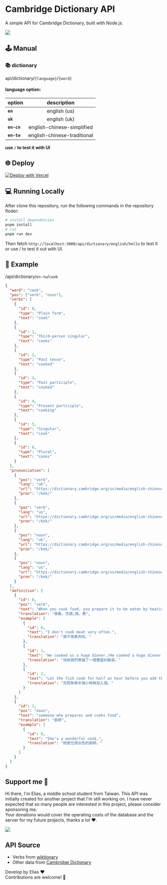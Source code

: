 # Cambridge Dictionary API

A simple API for Cambridge Dictionary, built with Node.js.

<a href="https://www.buymeacoffee.com/eliaschen"><img src="https://img.buymeacoffee.com/button-api/?text=By me a coffee&emoji=&slug=eliaschen&button_colour=8c2eff&font_colour=ffffff&font_family=Arial&outline_colour=ffffff&coffee_colour=FFDD00" /></a>

## 🕹️ Manual

### 📚️ dictionary

api/dictionary/`{language}`/`{word}`

#### **language option:**

| option      |         description         |
| ----------- | :-------------------------: |
| **`en`**    |        english (us)         |
| **`uk`**    |        english (uk)         |
| **`en-cn`** | english-chinese-simplified  |
| **`en-tw`** | english-chinese-traditional |

**use `/` to test it with UI**

## 🌐 Deploy

[![Deploy with Vercel](https://vercel.com/button)](https://vercel.com/new/clone?repository-url=https://github.com/chenelias/cambridge-dictionary-api/)

## 💻 Running Locally

After clone this repository, run the following commands in the repository floder:

```bash
# install dependencies
pnpm install
# run
pnpm run dev
```

Then fetch `http://localhost:3000/api/dictionary/english/hello` to test it
or use / to test it out with UI.

## 📖 Example

/api/dictionary/`en-tw`/`cook`

```json
{
  "word": "cook",
  "pos": ["verb", "noun"],
  "verbs": [
    {
      "id": 0,
      "type": "Plain form",
      "text": "cook"
    },
    {
      "id": 1,
      "type": "Third-person singular",
      "text": "cooks"
    },
    {
      "id": 2,
      "type": "Past tense",
      "text": "cooked"
    },
    {
      "id": 3,
      "type": "Past participle",
      "text": "cooked"
    },
    {
      "id": 4,
      "type": "Present participle",
      "text": "cooking"
    },
    {
      "id": 5,
      "type": "Singular",
      "text": "cook"
    },
    {
      "id": 6,
      "type": "Plural",
      "text": "cooks"
    }
  ],
  "pronunciation": [
    {
      "pos": "verb",
      "lang": "uk",
      "url": "https://dictionary.cambridge.org/us/media/english-chinese-traditional/uk_pron/u/ukc/ukcon/ukconve028.mp3",
      "pron": "/kʊk/"
    },
    {
      "pos": "verb",
      "lang": "us",
      "url": "https://dictionary.cambridge.org/us/media/english-chinese-traditional/us_pron/c/coo/cook_/cook.mp3",
      "pron": "/kʊk/"
    },
    {
      "pos": "noun",
      "lang": "uk",
      "url": "https://dictionary.cambridge.org/us/media/english-chinese-traditional/uk_pron/u/ukc/ukcon/ukconve028.mp3",
      "pron": "/kʊk/"
    },
    {
      "pos": "noun",
      "lang": "us",
      "url": "https://dictionary.cambridge.org/us/media/english-chinese-traditional/us_pron/c/coo/cook_/cook.mp3",
      "pron": "/kʊk/"
    }
  ],
  "definition": [
    {
      "id": 0,
      "pos": "verb",
      "text": "When you cook food, you prepare it to be eaten by heating it in a particular way, such as baking or boiling, and when food cooks, it is heated until it is ready to eat.",
      "translation": "做飯，烹調;燒，煮",
      "example": [
        {
          "id": 0,
          "text": "I don't cook meat very often.",
          "translation": "我不常煮肉吃。"
        },
        {
          "id": 1,
          "text": "He cooked us a huge dinner./He cooked a huge dinner for us.",
          "translation": "他給我們準備了一頓豐盛的飯菜。"
        },
        {
          "id": 2,
          "text": "Let the fish cook for half an hour before you add the wine.",
          "translation": "先把魚煮半個小時再加入酒。"
        }
      ]
    },
    {
      "id": 1,
      "pos": "noun",
      "text": "someone who prepares and cooks food",
      "translation": "廚師",
      "example": [
        {
          "id": 0,
          "text": "She's a wonderful cook.",
          "translation": "她是位很出色的廚師。"
        }
      ]
    }
  ]
}
```

## Support me 🎉

Hi there, I'm Elias, a middle school student from Taiwan. This API was initially created for another project that I'm still working on. I have never expected that so many people are  interested in this project, please consider sponsoring me.\
Your donations would cover the operating costs of the database and the server for my future projects, thanks a lot ❤️.

<a href="https://www.buymeacoffee.com/eliaschen"><img src="https://img.buymeacoffee.com/button-api/?text=By me a coffee&emoji=&slug=eliaschen&button_colour=8c2eff&font_colour=ffffff&font_family=Arial&outline_colour=ffffff&coffee_colour=FFDD00" /></a>

## API Source

- Verbs from [wiktionary](https://www.wiktionary.org/)
- Other data from [Cambridge Dictionary](https://dictionary.cambridge.org/)

Develop by Elias ❤️ \
Contributions are welcome! 🎉
